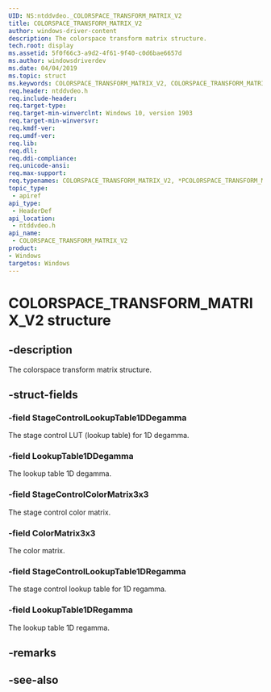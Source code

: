 ```yaml
---
UID: NS:ntddvdeo._COLORSPACE_TRANSFORM_MATRIX_V2
title: COLORSPACE_TRANSFORM_MATRIX_V2
author: windows-driver-content
description: The colorspace transform matrix structure.
tech.root: display
ms.assetid: 5f0f66c3-a9d2-4f61-9f40-c0d6bae6657d
ms.author: windowsdriverdev
ms.date: 04/04/2019
ms.topic: struct
ms.keywords: COLORSPACE_TRANSFORM_MATRIX_V2, COLORSPACE_TRANSFORM_MATRIX_V2, *PCOLORSPACE_TRANSFORM_MATRIX_V2, 
req.header: ntddvdeo.h
req.include-header:
req.target-type:
req.target-min-winverclnt: Windows 10, version 1903
req.target-min-winversvr:
req.kmdf-ver:
req.umdf-ver:
req.lib:
req.dll:
req.ddi-compliance:
req.unicode-ansi:
req.max-support:
req.typenames: COLORSPACE_TRANSFORM_MATRIX_V2, *PCOLORSPACE_TRANSFORM_MATRIX_V2
topic_type: 
 - apiref
api_type: 
 - HeaderDef
api_location: 
 - ntddvdeo.h
api_name: 
 - COLORSPACE_TRANSFORM_MATRIX_V2
product:
- Windows
targetos: Windows
---
```


# COLORSPACE_TRANSFORM_MATRIX_V2 structure

## -description

The colorspace transform matrix structure.

## -struct-fields

### -field StageControlLookupTable1DDegamma

The stage control LUT (lookup table) for 1D degamma.

### -field LookupTable1DDegamma

The lookup table 1D degamma.

### -field StageControlColorMatrix3x3

The stage control color matrix.

### -field ColorMatrix3x3

The color matrix.

### -field StageControlLookupTable1DRegamma

The stage control lookup table for 1D regamma.

### -field LookupTable1DRegamma
 
The lookup table 1D regamma.

## -remarks

## -see-also